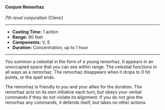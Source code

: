 #### Conjure Remorhaz
*7th-level conjuration* (Cleric)
___
- **Casting Time:** 1 action
- **Range:** 90 feet
- **Components:** V, S
- **Duration:** Concentration, up to 1 hour
---
You summon a celestial in the form of a young remorhaz. It appears in an unoccupied space that you can see within range. The celestial functions in all ways as a remorhaz. The remorhaz disappears when it drops to 0 hit points, or the spell ends.

The remorhaz is friendly to you and your allies for the duration. The remorhaz acts on its own initiative each turn, but obeys your verbal commands if they do not violate its alignment. If you do not give the remorhaz any commands, it defends itself, but takes no other actions.
